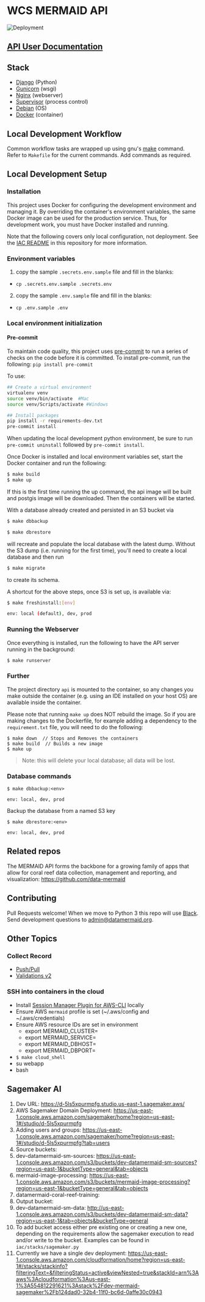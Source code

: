 # WCS MERMAID API

![Deployment](https://github.com/data-mermaid/mermaid-api/actions/workflows/deploy-cdk.yml/badge.svg)

## [API User Documentation](https://mermaid-api.readthedocs.io/)

## Stack

- [Django](https://www.djangoproject.com/) (Python)
- [Gunicorn](https://gunicorn.org/) (wsgi)
- [Nginx](https://www.nginx.com/) (webserver)
- [Supervisor](http://supervisord.org/) (process control)
- [Debian](https://www.debian.org/releases/stretch/) (OS)
- [Docker](https://www.docker.com/) (container)

## Local Development Workflow

Common workflow tasks are wrapped up using gnu's [make](https://makefiletutorial.com/) command. Refer to `Makefile` for the current commands. Add commands as required.

## Local Development Setup

### Installation

This project uses Docker for configuring the development environment and managing it. By overriding the container's
environment variables, the same Docker image can be used for the production service. Thus, for development work, you
must have Docker installed and running.

Note that the following covers only local configuration, not deployment. See the
[IAC README](iac/README.md) in this repository for more information.

### Environment variables

1. copy the sample `.secrets.env.sample` file and fill in the blanks:

- `cp .secrets.env.sample .secrets.env`

2. copy the sample `.env.sample` file and fill in the blanks:

- `cp .env.sample .env`

### Local environment initialization

#### Pre-commit

To maintain code quality, this project uses [pre-commit](https://pre-commit.com/) to run a series of checks on the code before it is committed. To install pre-commit, run the following:
`pip install pre-commit`

To use:

```sh
## Create a virtual environment
virtualenv venv
source venv/bin/activate  #Mac
source venv/Scripts/activate #Windows

## Install packages
pip install -r requirements-dev.txt
pre-commit install
```

When updating the local development python environment, be sure to run `pre-commit uninstall` followed by `pre-commit install`.

Once Docker is installed and local environment variables set, start the Docker container and run the following:

```sh
$ make build
$ make up
```

If this is the first time running the up command, the api image will be built and postgis image will be downloaded.
Then the containers will be started.

With a database already created and persisted in an S3 bucket via

```sh
$ make dbbackup
```

```sh
$ make dbrestore
```

will recreate and populate the local database with the latest dump. Without the S3 dump (i.e. running for the first time), you'll need to create a local database and then run

```sh
$ make migrate
```

to create its schema.

A shortcut for the above steps, once S3 is set up, is available via:

```sh
$ make freshinstall:[env]

env: local (default), dev, prod
```

### Running the Webserver

Once everything is installed, run the following to have the API server running in the background:

```sh
$ make runserver
```

### Further

The project directory `api` is mounted to the container, so any changes you make outside the container (e.g. using
an IDE installed on your host OS) are available inside the container.

Please note that running `make up` does NOT rebuild the image. So if you are making changes to the Dockerfile, for
example adding a dependency to the `requirement.txt` file, you will need to do the following:

```
$ make down  // Stops and Removes the containers
$ make build  // Builds a new image
$ make up
```

> Note: this will delete your local database; all data will be lost.

### Database commands

```
$ make dbbackup:<env>

env: local, dev, prod
```

Backup the database from a named S3 key

```
$ make dbrestore:<env>

env: local, dev, prod
```

## Related repos

The MERMAID API forms the backbone for a growing family of apps that allow for coral reef data collection,
management and reporting, and visualization:
https://github.com/data-mermaid

## Contributing

Pull Requests welcome! When we move to Python 3 this repo will use [Black](https://black.readthedocs.io/en/stable/). Send development questions to
admin@datamermaid.org.

## Other Topics

### Collect Record

- [Push/Pull](src/api/resources/sync/README.md)
- [Validations v2](src/api/submission/validations2/README.md)

### SSH into containers in the cloud

- Install [Session Manager Plugin for AWS-CLI](https://docs.aws.amazon.com/systems-manager/latest/userguide/session-manager-working-with-install-plugin.html) locally
- Ensure AWS `mermaid` profile is set (~/.aws/config and ~/.aws/credentials)
- Ensure AWS resource IDs are set in environment
  - export MERMAID_CLUSTER=
  - export MERMAID_SERVICE=
  - export MERMAID_DBHOST=
  - export MERMAID_DBPORT=
- `$ make cloud_shell`
- su webapp
- bash

## Sagemaker AI

1. Dev URL: https://d-5ls5xpurmpfg.studio.us-east-1.sagemaker.aws/
2. AWS Sagemaker Domain Deployment: https://us-east-1.console.aws.amazon.com/sagemaker/home?region=us-east-1#/studio/d-5ls5xpurmpfg
3. Adding users and groups: https://us-east-1.console.aws.amazon.com/sagemaker/home?region=us-east-1#/studio/d-5ls5xpurmpfg?tab=users
4. Source buckets:
5. dev-datamermaid-sm-sources: https://us-east-1.console.aws.amazon.com/s3/buckets/dev-datamermaid-sm-sources?region=us-east-1&bucketType=general&tab=objects
6. mermaid-image-processing: https://us-east-1.console.aws.amazon.com/s3/buckets/mermaid-image-processing?region=us-east-1&bucketType=general&tab=objects
7. datamermaid-coral-reef-training:
8. Output bucket:
9. dev-datamermaid-sm-data: http://us-east-1.console.aws.amazon.com/s3/buckets/dev-datamermaid-sm-data?region=us-east-1&tab=objects&bucketType=general
10. To add bucket access either pre existing one or creating a new one, depending on the requirements allow the sagemaker execution to read and/or write to the bucket. Examples can be found in `iac/stacks/sagemaker.py`
11. Currently we have a single dev deployment: https://us-east-1.console.aws.amazon.com/cloudformation/home?region=us-east-1#/stacks/stackinfo?filteringText=&filteringStatus=active&viewNested=true&stackId=arn%3Aaws%3Acloudformation%3Aus-east-1%3A554812291621%3Astack%2Fdev-mermaid-sagemaker%2Fb124dad0-32b4-11f0-bc6d-0affe30c0943
